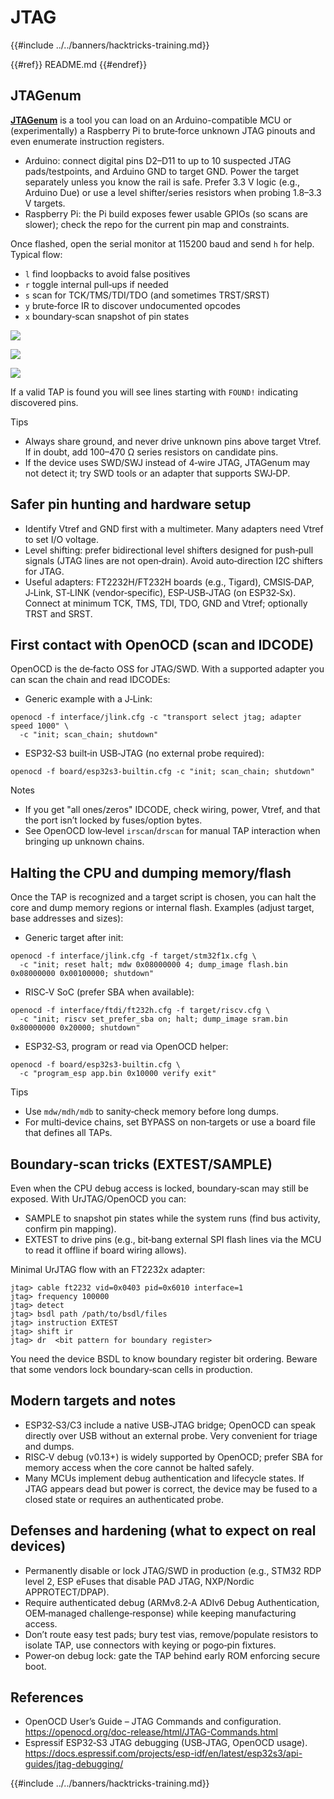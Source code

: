 # JTAG

{{#include ../../banners/hacktricks-training.md}}

{{#ref}}
README.md
{{#endref}}

## JTAGenum

[**JTAGenum**](https://github.com/cyphunk/JTAGenum) is a tool you can load on an Arduino-compatible MCU or (experimentally) a Raspberry Pi to brute‑force unknown JTAG pinouts and even enumerate instruction registers.

- Arduino: connect digital pins D2–D11 to up to 10 suspected JTAG pads/testpoints, and Arduino GND to target GND. Power the target separately unless you know the rail is safe. Prefer 3.3 V logic (e.g., Arduino Due) or use a level shifter/series resistors when probing 1.8–3.3 V targets.
- Raspberry Pi: the Pi build exposes fewer usable GPIOs (so scans are slower); check the repo for the current pin map and constraints.

Once flashed, open the serial monitor at 115200 baud and send `h` for help. Typical flow:

- `l` find loopbacks to avoid false positives
- `r` toggle internal pull‑ups if needed
- `s` scan for TCK/TMS/TDI/TDO (and sometimes TRST/SRST)
- `y` brute‑force IR to discover undocumented opcodes
- `x` boundary‑scan snapshot of pin states

![](<../../images/image (939).png>)

![](<../../images/image (578).png>)

![](<../../images/image (774).png>)



If a valid TAP is found you will see lines starting with `FOUND!` indicating discovered pins.

Tips
- Always share ground, and never drive unknown pins above target Vtref. If in doubt, add 100–470 Ω series resistors on candidate pins.
- If the device uses SWD/SWJ instead of 4‑wire JTAG, JTAGenum may not detect it; try SWD tools or an adapter that supports SWJ‑DP.

## Safer pin hunting and hardware setup

- Identify Vtref and GND first with a multimeter. Many adapters need Vtref to set I/O voltage.
- Level shifting: prefer bidirectional level shifters designed for push‑pull signals (JTAG lines are not open‑drain). Avoid auto‑direction I2C shifters for JTAG.
- Useful adapters: FT2232H/FT232H boards (e.g., Tigard), CMSIS‑DAP, J‑Link, ST‑LINK (vendor‑specific), ESP‑USB‑JTAG (on ESP32‑Sx). Connect at minimum TCK, TMS, TDI, TDO, GND and Vtref; optionally TRST and SRST.

## First contact with OpenOCD (scan and IDCODE)

OpenOCD is the de‑facto OSS for JTAG/SWD. With a supported adapter you can scan the chain and read IDCODEs:

- Generic example with a J‑Link:
```
openocd -f interface/jlink.cfg -c "transport select jtag; adapter speed 1000" \
  -c "init; scan_chain; shutdown"
```
- ESP32‑S3 built‑in USB‑JTAG (no external probe required):
```
openocd -f board/esp32s3-builtin.cfg -c "init; scan_chain; shutdown"
```
Notes
- If you get "all ones/zeros" IDCODE, check wiring, power, Vtref, and that the port isn’t locked by fuses/option bytes.
- See OpenOCD low‑level `irscan`/`drscan` for manual TAP interaction when bringing up unknown chains.

## Halting the CPU and dumping memory/flash

Once the TAP is recognized and a target script is chosen, you can halt the core and dump memory regions or internal flash. Examples (adjust target, base addresses and sizes):

- Generic target after init:
```
openocd -f interface/jlink.cfg -f target/stm32f1x.cfg \
  -c "init; reset halt; mdw 0x08000000 4; dump_image flash.bin 0x08000000 0x00100000; shutdown"
```
- RISC‑V SoC (prefer SBA when available):
```
openocd -f interface/ftdi/ft232h.cfg -f target/riscv.cfg \
  -c "init; riscv set_prefer_sba on; halt; dump_image sram.bin 0x80000000 0x20000; shutdown"
```
- ESP32‑S3, program or read via OpenOCD helper:
```
openocd -f board/esp32s3-builtin.cfg \
  -c "program_esp app.bin 0x10000 verify exit"
```

Tips
- Use `mdw/mdh/mdb` to sanity‑check memory before long dumps.
- For multi‑device chains, set BYPASS on non‑targets or use a board file that defines all TAPs.

## Boundary‑scan tricks (EXTEST/SAMPLE)

Even when the CPU debug access is locked, boundary‑scan may still be exposed. With UrJTAG/OpenOCD you can:
- SAMPLE to snapshot pin states while the system runs (find bus activity, confirm pin mapping).
- EXTEST to drive pins (e.g., bit‑bang external SPI flash lines via the MCU to read it offline if board wiring allows).

Minimal UrJTAG flow with an FT2232x adapter:
```
jtag> cable ft2232 vid=0x0403 pid=0x6010 interface=1
jtag> frequency 100000
jtag> detect
jtag> bsdl path /path/to/bsdl/files
jtag> instruction EXTEST
jtag> shift ir
jtag> dr  <bit pattern for boundary register>
```
You need the device BSDL to know boundary register bit ordering. Beware that some vendors lock boundary‑scan cells in production.

## Modern targets and notes

- ESP32‑S3/C3 include a native USB‑JTAG bridge; OpenOCD can speak directly over USB without an external probe. Very convenient for triage and dumps.
- RISC‑V debug (v0.13+) is widely supported by OpenOCD; prefer SBA for memory access when the core cannot be halted safely.
- Many MCUs implement debug authentication and lifecycle states. If JTAG appears dead but power is correct, the device may be fused to a closed state or requires an authenticated probe.

## Defenses and hardening (what to expect on real devices)

- Permanently disable or lock JTAG/SWD in production (e.g., STM32 RDP level 2, ESP eFuses that disable PAD JTAG, NXP/Nordic APPROTECT/DPAP).
- Require authenticated debug (ARMv8.2‑A ADIv6 Debug Authentication, OEM‑managed challenge‑response) while keeping manufacturing access.
- Don’t route easy test pads; bury test vias, remove/populate resistors to isolate TAP, use connectors with keying or pogo‑pin fixtures.
- Power‑on debug lock: gate the TAP behind early ROM enforcing secure boot.

## References

- OpenOCD User’s Guide – JTAG Commands and configuration. https://openocd.org/doc-release/html/JTAG-Commands.html
- Espressif ESP32‑S3 JTAG debugging (USB‑JTAG, OpenOCD usage). https://docs.espressif.com/projects/esp-idf/en/latest/esp32s3/api-guides/jtag-debugging/

{{#include ../../banners/hacktricks-training.md}}
